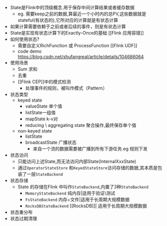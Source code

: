 - State是Flink中的顶级概念.用于保存中间计算结果或者缓存数据
	- eg. 需要keep之前的数据,算最近一个小时内的总PV,这些数据就是stateful(有状态的),它所对应的计算就是有状态计算
- 如果计算需要依赖于之前或者后续的事件，则是有状态计算
- State是实现有状态计算下的Exactly-Once的基础 [[Flink 应用容错]]
- 如何使用状态?
	- 需要自定义RichFunction 或 ProcessFunction [[Flink UDF]]
	- code demo https://blog.csdn.net/shufangreal/article/details/104686064
- 使用场景
	- Sum 求和
	- 去重
	- [[Flink CEP]]中的模式检测
		- 处理事件的规则，被叫作模式（Pattern）
- 状态类型
	- keyed state
		- valueState 单个值
		- listState一组值
		- mapState k-v对
		- reducing \ aggregating state 聚合操作,最终保存单个值
	- non-keyed state
		- listState
		- broadcastState 广播状态
			- 来自一个流的数据需要被广播到所有下游任务.eg 规则下发
- 状态访问
	- 只能访问上述State,而无法访问内部State(InternalXxxState)
	- 通过`OperatorStateStore` 和`KeyedStateStore`访问存储的数据,其本质是包装了一层`StateBackend`
- 状态存储
	- State 的存储在Flink 中叫作`StateBackend`,内置了3种`StateBackend`
		- `MemoryStateBackend` 纯内存|适用于验证\测试
		- `FsStateBackend` 内存+文件|适用于长周期大规模数据
		- `RocksDBStateBackend`  [[RocksDB]]| 适用于长周期大规模数据
- 状态重分布
- 状态过期清理